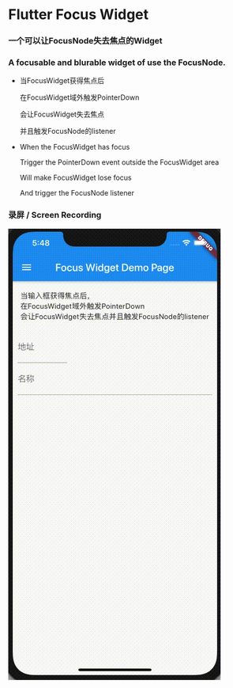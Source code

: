 # Flutter Focus Widget

### 一个可以让FocusNode失去焦点的Widget

### A focusable and blurable widget of use the FocusNode.

- 当FocusWidget获得焦点后

    在FocusWidget域外触发PointerDown

    会让FocusWidget失去焦点

    并且触发FocusNode的listener

- When the FocusWidget has focus

    Trigger the PointerDown event outside the FocusWidget area

    Will make FocusWidget lose focus

    And trigger the FocusNode listener

### 录屏 / Screen Recording

![gif](https://github.com/gzlock/images/blob/master/focus_widget/1.gif?raw=true)